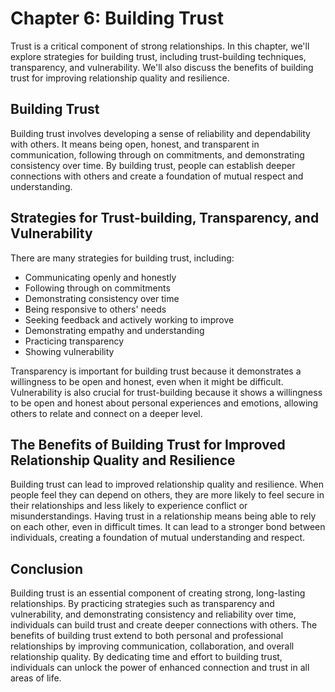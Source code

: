 Chapter 6: Building Trust
=========================

Trust is a critical component of strong relationships. In this chapter, we'll explore strategies for building trust, including trust-building techniques, transparency, and vulnerability. We'll also discuss the benefits of building trust for improving relationship quality and resilience.

Building Trust
--------------

Building trust involves developing a sense of reliability and dependability with others. It means being open, honest, and transparent in communication, following through on commitments, and demonstrating consistency over time. By building trust, people can establish deeper connections with others and create a foundation of mutual respect and understanding.

Strategies for Trust-building, Transparency, and Vulnerability
--------------------------------------------------------------

There are many strategies for building trust, including:

* Communicating openly and honestly
* Following through on commitments
* Demonstrating consistency over time
* Being responsive to others' needs
* Seeking feedback and actively working to improve
* Demonstrating empathy and understanding
* Practicing transparency
* Showing vulnerability

Transparency is important for building trust because it demonstrates a willingness to be open and honest, even when it might be difficult. Vulnerability is also crucial for trust-building because it shows a willingness to be open and honest about personal experiences and emotions, allowing others to relate and connect on a deeper level.

The Benefits of Building Trust for Improved Relationship Quality and Resilience
-------------------------------------------------------------------------------

Building trust can lead to improved relationship quality and resilience. When people feel they can depend on others, they are more likely to feel secure in their relationships and less likely to experience conflict or misunderstandings. Having trust in a relationship means being able to rely on each other, even in difficult times. It can lead to a stronger bond between individuals, creating a foundation of mutual understanding and respect.

Conclusion
----------

Building trust is an essential component of creating strong, long-lasting relationships. By practicing strategies such as transparency and vulnerability, and demonstrating consistency and reliability over time, individuals can build trust and create deeper connections with others. The benefits of building trust extend to both personal and professional relationships by improving communication, collaboration, and overall relationship quality. By dedicating time and effort to building trust, individuals can unlock the power of enhanced connection and trust in all areas of life.
